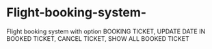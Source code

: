 # Flight-booking-system-
Flight booking system with option BOOKING TICKET, UPDATE DATE IN BOOKED TICKET, CANCEL TICKET, SHOW ALL BOOKED TICKET 
